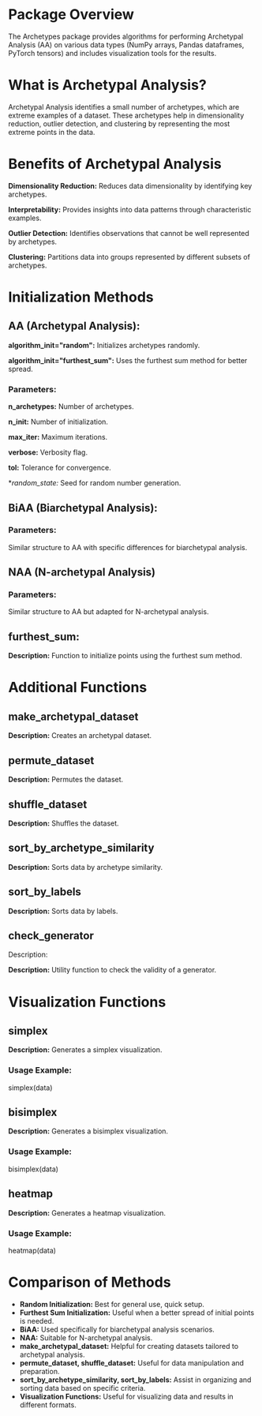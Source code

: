 # Package Overview

The Archetypes package provides algorithms for performing Archetypal Analysis (AA) on various data types (NumPy arrays, Pandas dataframes, PyTorch tensors) and includes visualization tools for the results.


# What is Archetypal Analysis?

Archetypal Analysis identifies a small number of archetypes, which are extreme examples of a dataset. These archetypes help in dimensionality reduction, outlier detection, and clustering by representing the most extreme points in the data.


# Benefits of Archetypal Analysis

**Dimensionality Reduction:** Reduces data dimensionality by identifying key archetypes.

**Interpretability:** Provides insights into data patterns through characteristic examples.

**Outlier Detection:** Identifies observations that cannot be well represented by archetypes.

**Clustering:** Partitions data into groups represented by different subsets of archetypes.


# Initialization Methods

## AA (Archetypal Analysis):

**algorithm_init="random":** Initializes archetypes randomly.

**algorithm_init="furthest_sum":** Uses the furthest sum method for better spread.

### Parameters:

**n_archetypes:** Number of archetypes.

**n_init:** Number of initialization.

**max_iter:** Maximum iterations.

**verbose:** Verbosity flag.

**tol:** Tolerance for convergence.

**random_state:* Seed for random number generation.

## BiAA (Biarchetypal Analysis):

### Parameters: 

Similar structure to AA with specific differences for biarchetypal analysis.

## NAA (N-archetypal Analysis)

### Parameters:

Similar structure to AA but adapted for N-archetypal analysis.

## furthest_sum:

**Description:** Function to initialize points using the furthest sum method.


# Additional Functions

## make_archetypal_dataset

**Description:** Creates an archetypal dataset.

## permute_dataset

**Description:** Permutes the dataset.

## shuffle_dataset

**Description:** Shuffles the dataset.

## sort_by_archetype_similarity

**Description:** Sorts data by archetype similarity.

## sort_by_labels

**Description:** Sorts data by labels.

## check_generator

Description:

**Description:** Utility function to check the validity of a generator.


# Visualization Functions

## simplex

**Description:** Generates a simplex visualization.

### Usage Example:

simplex(data)

## bisimplex

**Description:** Generates a bisimplex visualization.

### Usage Example:

bisimplex(data)

## heatmap

**Description:** Generates a heatmap visualization.

### Usage Example:

heatmap(data)


# Comparison of Methods

* **Random Initialization:** Best for general use, quick setup.
* **Furthest Sum Initialization:** Useful when a better spread of initial points is needed.
* **BiAA:** Used specifically for biarchetypal analysis scenarios.
* **NAA:** Suitable for N-archetypal analysis.
* **make_archetypal_dataset:** Helpful for creating datasets tailored to archetypal analysis.
* **permute_dataset, shuffle_dataset:** Useful for data manipulation and preparation.
* **sort_by_archetype_similarity, sort_by_labels:** Assist in organizing and sorting data based on specific criteria.
* **Visualization Functions:** Useful for visualizing data and results in different formats.
